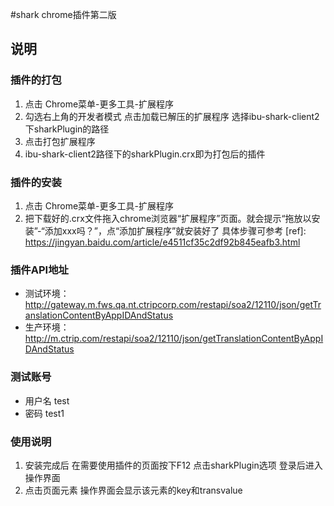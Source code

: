 #shark chrome插件第二版
## 说明
### 插件的打包
1. 点击 Chrome菜单-更多工具-扩展程序
2. 勾选右上角的开发者模式 点击加载已解压的扩展程序 选择ibu-shark-client2下sharkPlugin的路径
3. 点击打包扩展程序
4. ibu-shark-client2路径下的sharkPlugin.crx即为打包后的插件

### 插件的安装
1. 点击 Chrome菜单-更多工具-扩展程序
2. 把下载好的.crx文件拖入chrome浏览器“扩展程序”页面。就会提示“拖放以安装”-“添加xxx吗？”，点“添加扩展程序”就安装好了
具体步骤可参考 [ref]: https://jingyan.baidu.com/article/e4511cf35c2df92b845eafb3.html

### 插件API地址
- 测试环境：http://gateway.m.fws.qa.nt.ctripcorp.com/restapi/soa2/12110/json/getTranslationContentByAppIDAndStatus
- 生产环境：http://m.ctrip.com/restapi/soa2/12110/json/getTranslationContentByAppIDAndStatus

### 测试账号
- 用户名 test
- 密码 test1

### 使用说明
1. 安装完成后 在需要使用插件的页面按下F12 点击sharkPlugin选项 登录后进入操作界面
2. 点击页面元素 操作界面会显示该元素的key和transvalue